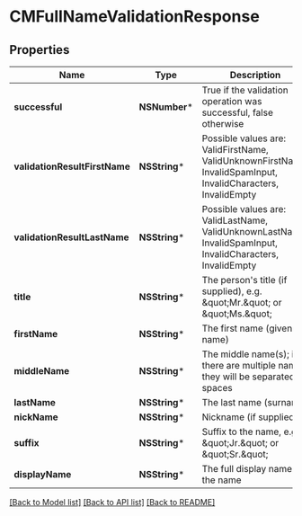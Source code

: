 # CMFullNameValidationResponse

## Properties
Name | Type | Description | Notes
------------ | ------------- | ------------- | -------------
**successful** | **NSNumber*** | True if the validation operation was successful, false otherwise | [optional] 
**validationResultFirstName** | **NSString*** | Possible values are: ValidFirstName, ValidUnknownFirstName, InvalidSpamInput, InvalidCharacters, InvalidEmpty | [optional] 
**validationResultLastName** | **NSString*** | Possible values are: ValidLastName, ValidUnknownLastName, InvalidSpamInput, InvalidCharacters, InvalidEmpty | [optional] 
**title** | **NSString*** | The person&#39;s title (if supplied), e.g. \&quot;Mr.\&quot; or \&quot;Ms.\&quot; | [optional] 
**firstName** | **NSString*** | The first name (given name) | [optional] 
**middleName** | **NSString*** | The middle name(s); if there are multiple names they will be separated by spaces | [optional] 
**lastName** | **NSString*** | The last name (surname) | [optional] 
**nickName** | **NSString*** | Nickname (if supplied) | [optional] 
**suffix** | **NSString*** | Suffix to the name, e.g. \&quot;Jr.\&quot; or \&quot;Sr.\&quot; | [optional] 
**displayName** | **NSString*** | The full display name of the name | [optional] 

[[Back to Model list]](../README.md#documentation-for-models) [[Back to API list]](../README.md#documentation-for-api-endpoints) [[Back to README]](../README.md)


